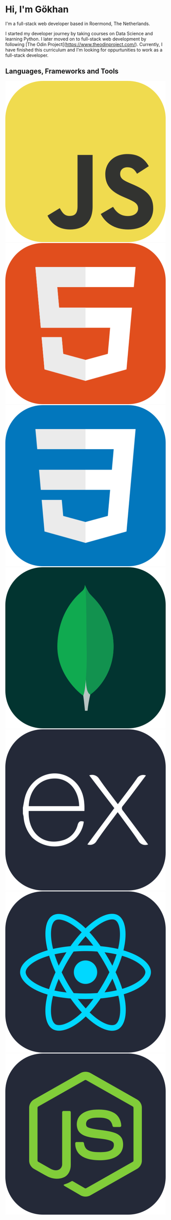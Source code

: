 # Hi, I'm Gökhan

I'm a full-stack web developer based in Roermond, The Netherlands.

I started my developer journey by taking courses on Data Science and learning Python. I later moved on to full-stack web development by following [The Odin Project[(https://www.theodinproject.com/). Currently, I have finished this curriculum and I'm looking for oppurtunities to work as a full-stack developer.

## Languages, Frameworks and Tools

![Javascript](https://github.com/tandpfun/skill-icons/blob/main/icons/JavaScript.svg) ![HTML](https://github.com/tandpfun/skill-icons/blob/main/icons/HTML.svg) ![CSS](https://github.com/tandpfun/skill-icons/blob/main/icons/CSS.svg) ![MongoDB](https://github.com/tandpfun/skill-icons/blob/main/icons/MongoDB.svg) ![Express](https://github.com/tandpfun/skill-icons/blob/main/icons/ExpressJS-Dark.svg) ![React](https://github.com/tandpfun/skill-icons/blob/main/icons/React-Dark.svg) ![NodeJS](https://github.com/tandpfun/skill-icons/blob/main/icons/NodeJS-Dark.svg)
